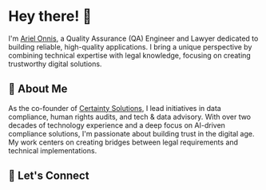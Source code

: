   <h1>Hey there! 👋</h1>
        <p>I'm <a href="https://www.linkedin.com/in/onnis/" target="_blank">Ariel Onnis</a>, a Quality Assurance (QA) Engineer and Lawyer dedicated to building reliable, high-quality applications. I bring a unique perspective by combining technical expertise with legal knowledge, focusing on creating trustworthy digital solutions.</p>

   <h2>🚀 About Me</h2>
        <p>As the co-founder of <a href="https://www.certainty.solutions" target="_blank">Certainty Solutions</a>, I lead initiatives in data compliance, human rights audits, and tech & data advisory. With over two decades of technology experience and a deep focus on AI-driven compliance solutions, I'm passionate about building trust in the digital age. My work centers on creating bridges between legal requirements and technical implementations.</p>

  <h2>🤝 Let's Connect</h2>
